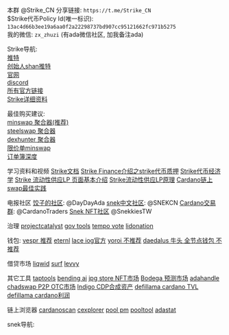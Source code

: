 
本群 @Strike_CN 分享链接: `https://t.me/Strike_CN`   
$Strike代币Policy Id(唯一标识): `13ac4d66b3ee19a6aa0f2a22298737bd907cc95121662fc971b5275`   
我的微信: `zx_zhuzi` (有ada微信社区, 加我备注ada)
  
Strike导航:  
[推特](https://x.com/strikecardano)  
[创始人shan推特](https://x.com/sz8ng)  
[官网](https://app.strikefinance.org/staking)  
[discord](https://discord.com/invite/SjH4NDeEGq)  
[所有官方链接](https://linktr.ee/strikecardano)  
[Strike详细资料](https://zjavax.github.io/cardano_doc/#/docs/Strike)  
  
最佳购买建议:  
[minswap 聚合器(推荐)](https://minswap.org/aggregator?cA=&tA=&cB=f13ac4d66b3ee19a6aa0f2a22298737bd907cc95121662fc971b5275&tB=535452494b45&agg=true)  
[steelswap 聚合器](https://steelswap.io/swap?input=&output=f13ac4d66b3ee19a6aa0f2a22298737bd907cc95121662fc971b5275535452494b45&type=input&amount=NaN)  
[dexhunter 聚合器](https://app.dexhunter.io/swap?tokenIdSell=&tokenIdBuy=f13ac4d66b3ee19a6aa0f2a22298737bd907cc95121662fc971b5275535452494b45)  
[限价单minswap](https://minswap.org/zh-CN/swap)  
[订单簿深度](https://app.dexhunter.io/swap?tokenIdSell=&tokenIdBuy=f13ac4d66b3ee19a6aa0f2a22298737bd907cc95121662fc971b5275535452494b45)  

学习资料和视频
[Strike文档](https://docs.strikefinance.org/)
[Strike Finance介绍之strike代币质押](https://youtu.be/ZAfQEu0FL_E?si=RCoTRfoRHfNt-v7o)
[Strike代币经济学](https://youtu.be/PjWvbUl0484?si=vlCKJuERQDPtilaw)
[Strike 流动性供应LP 页面基本介绍](https://youtu.be/HyOGOmn99SQ?si=NIpDvirONGyld-jy)
[Strike流动性供应LP原理](https://youtu.be/lBDmTFaF3Yw?si=OS64q_CLZ4wRZsj1)
[Cardano链上swap最佳实践](https://youtu.be/eOnsatNOb_c?si=WbJXsMQWjI0Camnb)

电报社区
[饺子的社区](https://t.me/DayDayAda): @DayDayAda
[snek中文社区](https://t.me/SNEKCN): @SNEKCN
[Cardano交易群](https://t.me/CardanoTraders): @CardanoTraders
[Snek NFT社区](https://t.me/SnekkiesTW) @SnekkiesTW

治理
[projectcatalyst](https://projectcatalyst.io/)
[gov tools](https://gov.tools/)
[tempo vote](https://tempo.vote/)
[lidonation](https://www.lidonation.com/en/catalyst-explorer)

钱包:
[vespr 推荐](https://x.com/vesprwallet)
[eternl](https://x.com/eternlwallet)
[lace iog官方](https://x.com/lace_io)
[yoroi 不推荐](https://x.com/YoroiWallet)
[daedalus 牛头 全节点钱包 不推荐](https://daedaluswallet.io/en/download/)

借贷市场
[liqwid](https://x.com/liqwidfinance)
[surf](https://x.com/surfcardano)
[levvy](https://x.com/levvyfinance)

其它工具
[taptools](https://www.taptools.io/charts/token/strike)
[bending ai](https://bending.ai/market?sort_by=MarketCap&order=desc)
[jpg store NFT市场](https://www.jpg.store/)
[Bodega 预测市场](https://x.com/BodegaCardano)
[adahandle](https://x.com/adahandle)
[chadswap P2P OTC市场](https://x.com/chadswap_)
[Indigo CDP合成资产](https://x.com/Indigo_protocol)
[defillama cardano TVL](https://defillama.com/chain/cardano)
[defillama cardano利润](https://defillama.com/revenue/chain/cardano)

链上浏览器
[cardanoscan](https://cardanoscan.io/pool/c1f5cfd4330339e90ba83a64d269a81cf415d7adab36403e27b910f7)
[cexplorer](https://cexplorer.io/pool/pool1c86ul4pnqvu7jzag8fjdy6dgrn6pt4ad4vmyq038hyg0wl2kaed)
[pool pm](https://pool.pm/c1f5cfd4330339e90ba83a64d269a81cf415d7adab36403e27b910f7)
[pooltool](https://pooltool.io/pool/c1f5cfd4330339e90ba83a64d269a81cf415d7adab36403e27b910f7/epochs)
[adastat](https://adastat.net/pools/c1f5cfd4330339e90ba83a64d269a81cf415d7adab36403e27b910f7)

snek导航:





<!---

https://tgtw.cc/post-about-parse-mode-of-telegram

```` 发布在电报群组里,可用语法有限
*粗體文字*
_斜體文字_
__底線文字__
~刪除線文字~
*粗體文字 _粗斜體文字 ~粗斜體刪除線文字~ __粗斜底線文字___ 粗體文字*
[超連結文字](超連結網址)
`等寬字體`
```
多行等寬字體
的文字區塊
```
````

--->
